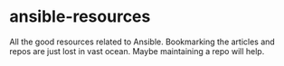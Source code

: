 # ansible-resources
All the good resources related to Ansible. Bookmarking the articles and repos are just lost in vast ocean. Maybe maintaining a repo will help.

